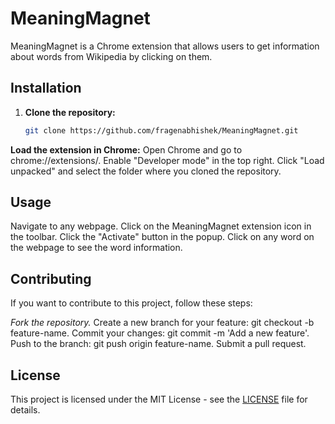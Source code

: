 # MeaningMagnet

MeaningMagnet is a Chrome extension that allows users to get information about words from Wikipedia by clicking on them.

## Installation

1. **Clone the repository:**
   ```bash
   git clone https://github.com/fragenabhishek/MeaningMagnet.git
   
**Load the extension in Chrome:**
Open Chrome and go to chrome://extensions/.
Enable "Developer mode" in the top right.
Click "Load unpacked" and select the folder where you cloned the repository.

## Usage
Navigate to any webpage.
Click on the MeaningMagnet extension icon in the toolbar.
Click the "Activate" button in the popup.
Click on any word on the webpage to see the word information.

## Contributing
If you want to contribute to this project, follow these steps:

*Fork the repository.*
Create a new branch for your feature: git checkout -b feature-name.
Commit your changes: git commit -m 'Add a new feature'.
Push to the branch: git push origin feature-name.
Submit a pull request.


## License
This project is licensed under the MIT License - see the [LICENSE](https://github.com/fragenabhishek/MeaningMagnet/blob/main/LICENSE) file for details.


